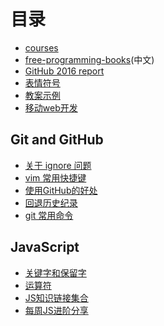 # 目录

- [courses](courses.md)
- [free-programming-books](https://github.com/vhf/free-programming-books/blob/master/free-programming-books-zh.md)(中文)
- [GitHub 2016 report](https://octoverse.github.com/)
- [表情符号](https://github.com/guodongxiaren/README/blob/master/emoji.md)
- [教案示例](https://github.com/wangding/courses/blob/backDoor/markdown/paper/01introduction.md)
- [移动web开发
](http://naotu.baidu.com/file/4c382f00b21f9e1c83399c9a5c553152)

## Git and GitHub
- [关于 ignore 问题](https://github.com/liujinmenghaoren/myNote/blob/master/git/ignore.md)
- [vim 常用快捷键](git/vim.md)
- [使用GitHub的好处](git/github.md)
- [回退历史纪录](git/gitPull.md)
- [git 常用命令](http://www.ruanyifeng.com/blog/2015/12/git-cheat-sheet.html)

## JavaScript
- [关键字和保留字](JS/保留字和关键字.md)
- [运算符](JS/运算符.md)
- [JS知识链接集合](JS/知识链接.md)
- [每周JS进阶分享](JS/superJS.md)
